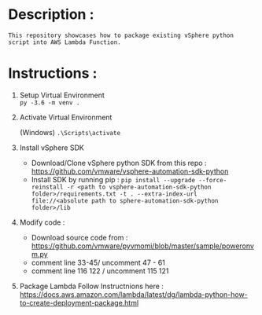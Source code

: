 # Description :
		
	This repository showcases how to package existing vSphere python script into AWS Lambda Function.

# Instructions :

1. Setup Virtual Environment  
	`py -3.6 -m venv .`

2. Activate Virtual Environment
	
	(Windows) `.\Scripts\activate`

3. Install vSphere SDK

	* Download/Clone vSphere python SDK from this repo : https://github.com/vmware/vsphere-automation-sdk-python
	* Install SDK by running pip : `pip install --upgrade --force-reinstall -r <path to vsphere-automation-sdk-python folder>/requirements.txt -t . --extra-index-url file://<absolute path to sphere-automation-sdk-python folder>/lib`

4. Modify code :
	
	* Download source code from : https://github.com/vmware/pyvmomi/blob/master/sample/poweronvm.py
	* comment line 33-45/ uncomment 47 - 61
	* comment line 116 122 / uncomment 115 121
	
5. Package Lambda
	Follow Instructnions here : https://docs.aws.amazon.com/lambda/latest/dg/lambda-python-how-to-create-deployment-package.html
	